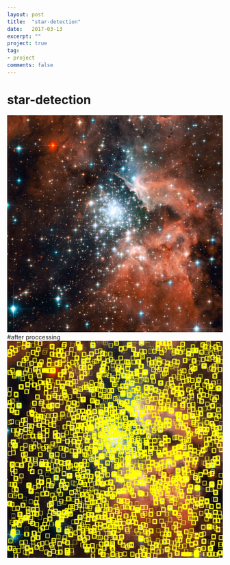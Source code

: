 ```yaml
---
layout: post
title:  "star-detection"
date:   2017-03-13
excerpt: ""
project: true
tag:
- project
comments: false
---
```

# star-detection
![](https://github.com/Aniket965/star-detection/blob/master/star_hubble.jpg)
#after proccessing
![](https://github.com/Aniket965/star-detection/blob/master/detected.jpg)
